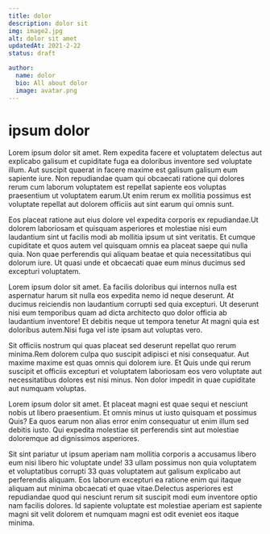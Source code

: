```yaml
---
title: dolor
description: dolor sit
img: image2.jpg
alt: dolor sit amet
updatedAt: 2021-2-22
status: draft

author:
  name: dolor
  bio: All about dolor
  image: avatar.png
---
```


# ipsum dolor

Lorem ipsum dolor sit amet. Rem expedita facere et voluptatem delectus aut explicabo galisum et cupiditate fuga ea doloribus inventore sed voluptate illum. Aut suscipit quaerat in facere maxime est galisum galisum eum sapiente iure. Non repudiandae quam qui obcaecati ratione qui dolores rerum cum laborum voluptatem est repellat sapiente eos voluptas praesentium ut voluptatem earum.Ut enim rerum ex mollitia possimus est voluptate repellat aut dolorem officiis aut sint earum qui omnis sunt. 

Eos placeat ratione aut eius dolore vel expedita corporis ex repudiandae.Ut dolorem laboriosam et quisquam asperiores et molestiae nisi eum laudantium sint ut facilis modi ab mollitia ipsum ut sint veritatis. Et cumque cupiditate et quos autem vel quisquam omnis ea placeat saepe qui nulla quia. Non quae perferendis qui aliquam beatae et quia necessitatibus qui dolorum iure. Ut quasi unde et obcaecati quae eum minus ducimus sed excepturi voluptatem. 

Lorem ipsum dolor sit amet. Ea facilis doloribus qui internos nulla est aspernatur harum sit  nulla eos expedita nemo id neque deserunt. At ducimus reiciendis non laudantium corrupti sed quia excepturi. Ut deserunt nisi eum temporibus quam ad dicta architecto quo dolor officia ab laudantium inventore! Et debitis neque ut tempora tenetur At magni quia est doloribus autem.Nisi fuga vel iste ipsam aut voluptas vero. 

Sit officiis nostrum qui quas placeat sed deserunt repellat quo rerum minima.Rem dolorem culpa quo suscipit adipisci et nisi consequatur. Aut maxime maxime est quas omnis qui dolorem iure. Et Quis unde qui rerum suscipit et officiis excepturi et voluptatem laboriosam eos vero voluptate aut necessitatibus dolores est nisi minus. Non dolor impedit in quae cupiditate aut numquam voluptas. 

Lorem ipsum dolor sit amet. Et placeat magni est quae sequi et nesciunt nobis ut libero praesentium. Et omnis minus ut iusto quisquam et possimus Quis? Ea quos earum non alias error  enim consequatur ut enim illum sed debitis iusto. Qui expedita molestiae sit perferendis sint aut molestiae doloremque ad dignissimos asperiores. 

Sit sint pariatur ut ipsum aperiam nam mollitia corporis a accusamus libero eum nisi libero hic voluptate unde! 33 ullam possimus non quia voluptatem et voluptatibus corrupti 33 quas voluptatem aut galisum explicabo aut perferendis aliquam. Eos laborum excepturi ea ratione enim qui itaque aliquam aut minima obcaecati et quae vitae.Delectus asperiores est repudiandae quod qui nesciunt rerum sit suscipit modi eum inventore optio nam facilis dolores. Id sapiente voluptate est molestiae aperiam est sapiente magni sit velit dolorem et numquam magni est odit eveniet eos itaque minima.


